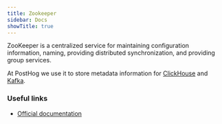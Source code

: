 ```yaml
---
title: Zookeeper
sidebar: Docs
showTitle: true
---
```


ZooKeeper is a centralized service for maintaining configuration information, naming, providing distributed synchronization, and providing group services.

At PostHog we use it to store metadata information for [ClickHouse](./clickhouse) and [Kafka](./kafka).

### Useful links
- [Official documentation](https://zookeeper.apache.org/doc/current/)
